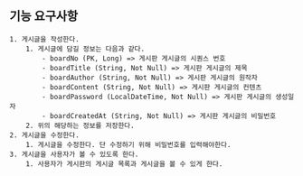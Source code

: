 ## 기능 요구사항

    1. 게시글을 작성한다.
        1. 게시글에 담길 정보는 다음과 같다.
            - boardNo (PK, Long) => 게시판 게시글의 시퀀스 번호
            - boardTitle (String, Not Null) => 게시판 게시글의 제목
            - boardAuthor (String, Not Null) => 게시판 게시글의 원작자
            - boardContent (String, Not Null) => 게시판 게시글의 컨텐츠
            - boardPassword (LocalDateTime, Not Null) => 게시판 게시글의 생성일자
            - boardCreatedAt (String, Not Null) => 게시판 게시글의 비밀번호
        2. 위의 해당하는 정보를 저장한다.
    2. 게시글을 수정한다.
        1. 게시글을 수정한다. 단 수정하기 위해 비밀번호를 입력해야한다.
    3. 게시글을 사용자가 볼 수 있도록 한다.
        1. 사용자가 게시판의 게시글 목록과 게시글을 볼 수 있게 한다.